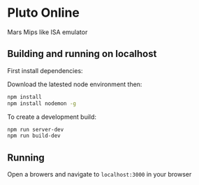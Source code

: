 # Pluto Online

Mars Mips like ISA emulator

## Building and running on localhost

First install dependencies:

Download the latested node environment then:

```sh
npm install
npm install nodemon -g

```

To create a development build:

```sh
npm run server-dev
npm run build-dev
```

## Running

Open a browers and navigate to `localhost:3000` in your browser
